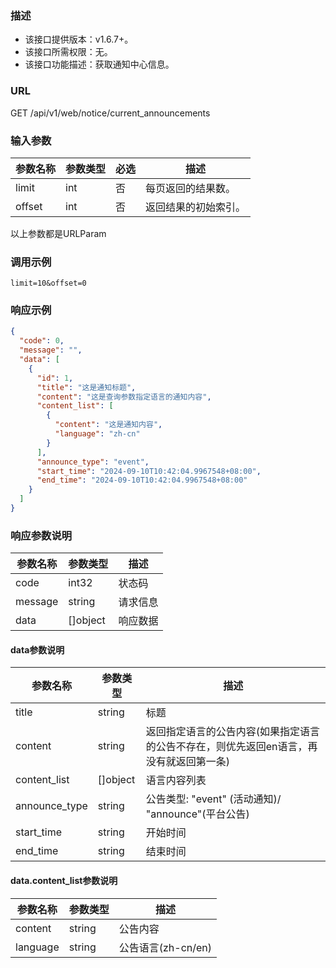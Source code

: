 ### 描述

- 该接口提供版本：v1.6.7+。
- 该接口所需权限：无。
- 该接口功能描述：获取通知中心信息。

### URL

GET /api/v1/web/notice/current_announcements

### 输入参数

| 参数名称      | 参数类型    | 必选 | 描述                  |
|-----------|---------|----|---------------------|
| limit	    | int	    | 否	 | 每页返回的结果数。           |
| offset	   | int	    | 否	 | 返回结果的初始索引。          |

以上参数都是URLParam

### 调用示例


```
limit=10&offset=0
```

### 响应示例

```json
{
  "code": 0,
  "message": "",
  "data": [
    {
      "id": 1,
      "title": "这是通知标题",
      "content": "这是查询参数指定语言的通知内容",
      "content_list": [
        {
          "content": "这是通知内容",
          "language": "zh-cn"
        }
      ],
      "announce_type": "event",
      "start_time": "2024-09-10T10:42:04.9967548+08:00",
      "end_time": "2024-09-10T10:42:04.9967548+08:00"
    }
  ]
}
```

### 响应参数说明

| 参数名称    | 参数类型     | 描述   |
|---------|----------|------|
| code    | int32    | 状态码  |
| message | string   | 请求信息 |
| data    | []object | 响应数据 |

#### data参数说明
| 参数名称          | 参数类型     | 描述                                            |
|---------------|----------|-----------------------------------------------|
| title         | string   | 标题                                            |
| content       | string   | 返回指定语言的公告内容(如果指定语言的公告不存在，则优先返回en语言，再没有就返回第一条) |
| content_list  | []object | 语言内容列表                                        |
| announce_type | string   | 公告类型: "event" (活动通知)/ "announce"(平台公告)        |
| start_time    | string   | 开始时间                                          |
| end_time      | string   | 结束时间                                          |

#### data.content_list参数说明
| 参数名称     | 参数类型   | 描述             |
|----------|--------|----------------|
| content  | string | 公告内容           |
| language | string | 公告语言(zh-cn/en) |


